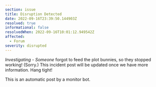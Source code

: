 ```yaml
---
section: issue
title: Disruption Detected
date: 2022-09-16T23:39:50.144903Z
resolved: true
informational: false
resolvedWhen: 2022-09-16T10:01:12.949542Z
affected:
  - Forum
severity: disrupted
---
```

*Investigating* - _Someone_ forgot to feed the plot bunnies, so they stopped working! (Sorry.) This incident post will be updated once we have more information. Hang tight!

This is an automatic post by a monitor bot.
        